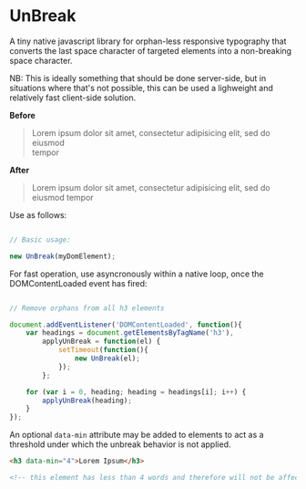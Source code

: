 UnBreak
=========

A tiny native javascript library for orphan-less responsive typography that converts the last space character of targeted elements into a non-breaking space character. 

NB: This is ideally something that should be done server-side, but in situations where that's not possible, this can be used a lighweight and relatively fast client-side solution.

**Before**

> Lorem ipsum dolor sit amet, consectetur adipisicing elit, sed do eiusmod<br/>
tempor

**After**

> Lorem ipsum dolor sit amet, consectetur adipisicing elit, sed do<br/>
eiusmod tempor

Use as follows: 

``` javascript

// Basic usage:

new UnBreak(myDomElement);

```

For fast operation, use asyncronously within a native loop, once the DOMContentLoaded event has fired:

``` javascript

// Remove orphans from all h3 elements

document.addEventListener('DOMContentLoaded', function(){
    var headings = document.getElementsByTagName('h3'),
        applyUnBreak = function(el) {
            setTimeout(function(){
                new UnBreak(el);
            });
        };

    for (var i = 0, heading; heading = headings[i]; i++) {
        applyUnBreak(heading);
    }
});

```

An optional `data-min` attribute may be added to elements to act as a threshold under which the unbreak behavior is not applied.

``` html
<h3 data-min="4">Lorem Ipsum</h3>

<!-- this element has less than 4 words and therefore will not be affected by unbreak -->
```
